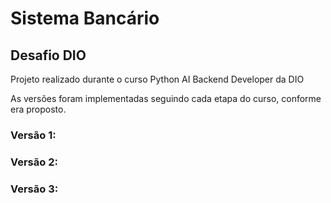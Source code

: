 # Sistema Bancário

## Desafio DIO

Projeto realizado durante o curso Python AI Backend Developer da DIO

As versões foram implementadas seguindo cada etapa do curso, conforme era proposto.

### Versão 1:

### Versão 2:

### Versão 3:
